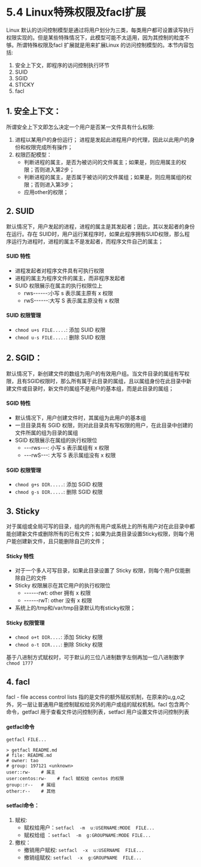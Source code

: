 # 5.4 Linux特殊权限及facl扩展
Linux 默认的访问控制模型是通过将用户划分为三类，每类用户都可设置读写执行权限实现的。但是某些特殊情况下，此模型可能不太适用，因为其控制的粒度不够。所谓特殊权限及facl 扩展就是用来扩展Linux 的访问控制模型的。本节内容包括:
1. 安全上下文，即程序的访问控制执行环节
2. SUID
3. SGID
4. STICKY
5. facl

## 1. 安全上下文：
所谓安全上下文即怎么决定一个用户是否某一文件具有什么权限:
1. 进程以某用户的身份运行； 进程是发起此进程用户的代理，因此以此用户的身份和权限完成所有操作；
2. 权限匹配模型：
	- 判断进程的属主，是否为被访问的文件属主；如果是，则应用属主的权限；否则进入第2步；
	- 判断进程的属主，是否属于被访问的文件属组；如果是，则应用属组的权限；否则进入第3步；
	- 应用other的权限；
			
## 2. SUID
默认情况下，用户发起的进程，进程的属主是其发起者；因此，其以发起者的身份在运行。存在 SUID时，用户运行某程序时，如果此程序拥有SUID权限，那么程序运行为进程时，进程的属主不是发起者，而程序文件自己的属主；

#### SUID 特性
- 进程发起者对程序文件具有可执行权限
- 进程的属主为程序文件的属主，而非程序发起者
- SUID 权限展示在属主的执行权限位上
	- rws------:小写 s 表示属主原有 x 权限
	- rwS------:大写 S 表示属主原没有 x 权限

#### SUID 权限管理
- `chmod u+s FILE.....`: 添加 SUID 权限
- `chmod u-s FILE.....`: 删除 SUID 权限
				

## 2. SGID：
默认情况下，新创建文件的数组为用户的有效用户组。当文件目录的属组有写权限，且有SGID权限时，那么所有属于此目录的属组，且以属组身份在此目录中新建文件或目录时，新文件的属组不是用户的基本组，而是此目录的属组；

#### SGID 特性		
- 默认情况下，用户创建文件时，其属组为此用户的基本组
- 一旦目录具有 SGID 权限，则对此目录具有写权限的用户，在此目录中创建的文件所属的组为目录的属组
- SGID 权限展示在属组的执行权限位
	- ---rws---: 小写 s 表示属组有 x 权限
	- ---rwS---: 大写 S 表示属组没有 x 权限
			

#### SGID 权限管理
- `chmod g+s DIR.....`: 添加 SGID 权限
- `chmod g-s DIR.....`: 删除 SGID 权限


## 3. Sticky
对于属组或全局可写的目录，组内的所有用户或系统上的所有用户对在此目录中都能创建新文件或删除所有的已有文件；如果为此类目录设置Sticky权限，则每个用户能创建新文件，且只能删除自己的文件；

#### Sticky 特性
- 对于一个多人可写目录，如果此目录设置了 Sticky 权限，则每个用户仅能删除自己的文件
- Sticky 权限展示在其它用户的执行权限位
	- ------rwt: other 拥有 x 权限
	- ------rwT: other 没有 x 权限
- 系统上的/tmp和/var/tmp目录默认均有sticky权限；

#### Sticky 权限管理
- `chmod o+t DIR....`: 添加 Sticky 权限
- `chmod o-t DIR....`: 删除 Sticky 权限
		
基于八进制方式赋权时，可于默认的三位八进制数字左侧再加一位八进制数字 `chmod 1777` 
			
## 4. facl
facl - file access control lists 指的是文件的额外赋权机制，在原来的u,g,o之外，另一层让普通用户能控制赋权给另外的用户或组的赋权机制。facl 包含两个命令，getfacl 用于查看文件访问控制列表，setfacl 用户设置文件访问控制列表
		
#### getfacl命令
`getfacl FILE...`

```
> getfacl README.md
# file: README.md
# owner: tao
# group: 197121 <unknown>
user::rw-    # 属主
user:centos:rw-    # facl 赋权给 centos 的权限
group::r--   # 属组
other:r--    # 其他

```		

#### setfacl命令：
1. 赋权:
	- 赋权给用户：`setfacl  -m  u:USERNAME:MODE  FILE...`
	- 赋权给组  ：`setfacl  -m  g:GROUPNAME:MODE FILE...`
2. 撤权：
	- 撤销用户赋权: `setfacl  -x  u:USERNAME  FILE...`
	- 撤销组赋权:   `setfacl  -x  g:GROUPNAME  FILE...`
